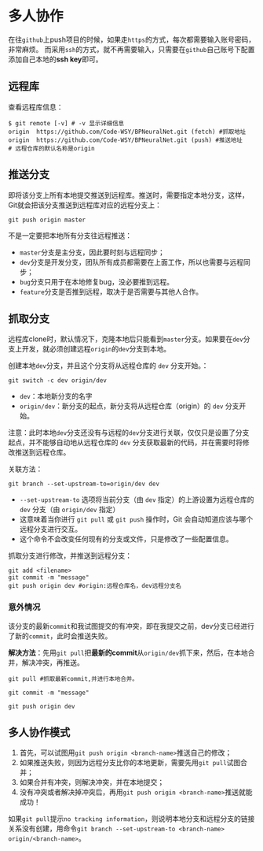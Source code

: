 # 多人协作

在往`github`上push项目的时候，如果走`https`的方式，每次都需要输入账号密码，非常麻烦。 而采用`ssh`的方式，就不再需要输入，只需要在`github`自己账号下配置添加自己本地的**ssh key**即可。

## 远程库

查看远程库信息：

```shell
$ git remote [-v] # -v 显示详细信息
origin  https://github.com/Code-WSY/BPNeuralNet.git (fetch) #抓取地址
origin  https://github.com/Code-WSY/BPNeuralNet.git (push) #推送地址
# 远程仓库的默认名称是origin
```

## 推送分支

即将该分支上所有本地提交推送到远程库。推送时，需要指定本地分支，这样，Git就会把该分支推送到远程库对应的远程分支上：

```shell
git push origin master
```

不是一定要把本地所有分支往远程推送：

- `master`分支是主分支，因此要时刻与远程同步；
- `dev`分支是开发分支，团队所有成员都需要在上面工作，所以也需要与远程同步；
- `bug`分支只用于在本地修复bug，没必要推到远程。
- `feature`分支是否推到远程，取决于是否需要与其他人合作。

## 抓取分支

远程库clone时，默认情况下，克隆本地后只能看到`master`分支。如果要在`dev`分支上开发，就必须创建远程`origin`的`dev`分支到本地。

创建本地`dev`分支，并且这个分支将从远程仓库的 `dev` 分支开始。：

```shell
git switch -c dev origin/dev 
```

- `dev`：本地新分支的名字
- `origin/dev`：新分支的起点，新分支将从远程仓库（origin）的 `dev` 分支开始。

注意：此时本地`dev`分支还没有与远程的`dev`分支进行关联，仅仅只是设置了分支起点，并不能够自动地从远程仓库的 `dev` 分支获取最新的代码，并在需要时将修改推送到远程仓库。

关联方法：

```shell
git branch --set-upstream-to=origin/dev dev
```

- `--set-upstream-to` 选项将当前分支（由 `dev` 指定）的上游设置为远程仓库的 `dev` 分支（由 `origin/dev` 指定）
- 这意味着当你进行 `git pull` 或 `git push` 操作时，Git 会自动知道应该与哪个远程分支进行交互。
- 这个命令不会改变任何现有的分支或文件，只是修改了一些配置信息。

抓取分支进行修改，并推送到远程分支：

```shell
git add <filename>
git commit -m "message"
git push origin dev #origin:远程仓库名，dev远程分支名
```

### 意外情况

该分支的最新`commit`和我试图提交的有冲突，即在我提交之前，dev分支已经进行了新的`commit`，此时会推送失败。

**解决方法**：先用`git pull`把**最新的commit**从`origin/dev`抓下来，然后，在本地合并，解决冲突，再推送。

```shell
git pull #抓取最新commit,并进行本地合并。
```

```shell
git commit -m "message"
```

```shell
git push origin dev
```

## 多人协作模式

1. 首先，可以试图用`git push origin <branch-name>`推送自己的修改；
2. 如果推送失败，则因为远程分支比你的本地更新，需要先用`git pull`试图合并；
3. 如果合并有冲突，则解决冲突，并在本地提交；
4. 没有冲突或者解决掉冲突后，再用`git push origin <branch-name>`推送就能成功！

如果`git pull`提示`no tracking information`，则说明本地分支和远程分支的链接关系没有创建，用命令`git branch --set-upstream-to <branch-name> origin/<branch-name>`。

